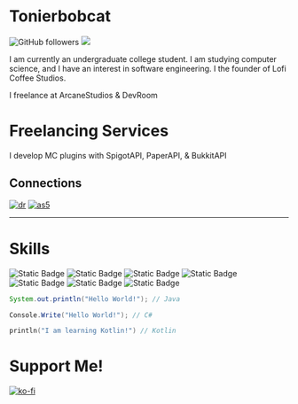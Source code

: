 # Tonierbobcat

![GitHub followers](https://img.shields.io/github/followers/Tonierbobcat?style=for-the-badge&logo=github) ![](https://komarev.com/ghpvc/?username=tonierbobcat&style=for-the-badge) 

I am currently an undergraduate college student. I am studying computer science, and I have an interest in software engineering. I the founder of Lofi Coffee Studios.

I freelance at ArcaneStudios & DevRoom

# Freelancing Services 
I develop MC plugins with SpigotAPI, PaperAPI, & BukkitAPI

## Connections

[![dr](https://github.com/user-attachments/assets/acd17702-07a8-4888-9377-af2322e31616)](https://www.devroomteam.com/) [![as5](https://github.com/user-attachments/assets/70dd4b1f-c40e-4dea-8dbf-3d71bdb971bc)](https://discord.gg/arcanestudios)

***

# Skills
![Static Badge](https://img.shields.io/badge/Rider-e62783?style=for-the-badge&logo=rider&logoColor=white&labelColor=black)
![Static Badge](https://img.shields.io/badge/Git-ed8e1a?style=for-the-badge&logo=git&logoColor=white&labelColor=black)
![Static Badge](https://img.shields.io/badge/Unity-606b80?style=for-the-badge&logo=unity&labelColor=black)
![Static Badge](https://img.shields.io/badge/Intellij-4232F3?style=for-the-badge&logo=intellij-idea&labelColor=black)
![Static Badge](https://img.shields.io/badge/C%23-%23512BD4?style=for-the-badge&logo=.net&labelColor=black)
![Static Badge](https://img.shields.io/badge/Java-%23F78C40?style=for-the-badge&logo=openjdk&labelColor=black)
![Static Badge](https://img.shields.io/badge/Kotlin-c327e6?style=for-the-badge&logo=kotlin&logoColor=white&labelColor=black)

[comment]: <![Top Langs](https://github-readme-stats.vercel.app/api/top-langs/?username=tonierbobcat&layout=donut&theme=dark)> 

```java
System.out.println("Hello World!"); // Java
```
```csharp
Console.Write("Hello World!"); // C#
```
```kotlin
println("I am learning Kotlin!") // Kotlin
```

# Support Me!

[![ko-fi](https://ko-fi.com/img/githubbutton_sm.svg)](https://ko-fi.com/O4O1PFEJN)
